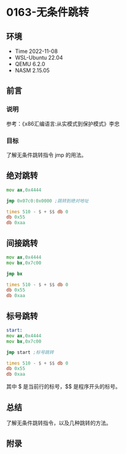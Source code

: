 # 0163-无条件跳转

## 环境

- Time 2022-11-08
- WSL-Ubuntu 22.04
- QEMU 6.2.0
- NASM 2.15.05

## 前言

### 说明

参考：《x86汇编语言:从实模式到保护模式》李忠

### 目标

了解无条件跳转指令 jmp 的用法。

## 绝对跳转

```asm
mov ax,0x4444

jmp 0x07c0:0x0000 ;跳转到绝对地址

times 510 - $ + $$ db 0
db 0x55
db 0xaa
```

## 间接跳转

```asm
mov ax,0x4444
mov bx,0x7c00

jmp bx

times 510 - $ + $$ db 0
db 0x55
db 0xaa
```

## 标号跳转

```asm
start:
mov ax,0x4444
mov bx,0x7c00

jmp start ;标号跳转

times 510 - $ + $$ db 0
db 0x55
db 0xaa
```

其中 $ 是当前行的标号，$$ 是程序开头的标号。

## 总结

了解无条件跳转指令，以及几种跳转的方法。

## 附录
